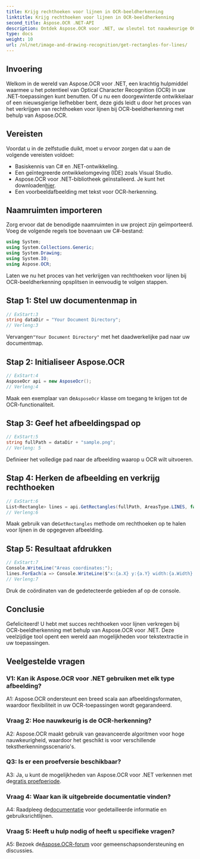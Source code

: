 ```yaml
---
title: Krijg rechthoeken voor lijnen in OCR-beeldherkenning
linktitle: Krijg rechthoeken voor lijnen in OCR-beeldherkenning
second_title: Aspose.OCR .NET-API
description: Ontdek Aspose.OCR voor .NET, uw sleutel tot nauwkeurige OCR-beeldherkenning. Ontketen moeiteloos de kracht van tekstextractie.
type: docs
weight: 10
url: /nl/net/image-and-drawing-recognition/get-rectangles-for-lines/
---
```

## Invoering

Welkom in de wereld van Aspose.OCR voor .NET, een krachtig hulpmiddel waarmee u het potentieel van Optical Character Recognition (OCR) in uw .NET-toepassingen kunt benutten. Of u nu een doorgewinterde ontwikkelaar of een nieuwsgierige liefhebber bent, deze gids leidt u door het proces van het verkrijgen van rechthoeken voor lijnen bij OCR-beeldherkenning met behulp van Aspose.OCR.

## Vereisten

Voordat u in de zelfstudie duikt, moet u ervoor zorgen dat u aan de volgende vereisten voldoet:

- Basiskennis van C# en .NET-ontwikkeling.
- Een geïntegreerde ontwikkelomgeving (IDE) zoals Visual Studio.
-  Aspose.OCR voor .NET-bibliotheek geïnstalleerd. Je kunt het downloaden[hier](https://releases.aspose.com/ocr/net/).
- Een voorbeeldafbeelding met tekst voor OCR-herkenning.

## Naamruimten importeren

Zorg ervoor dat de benodigde naamruimten in uw project zijn geïmporteerd. Voeg de volgende regels toe bovenaan uw C#-bestand:

```csharp
using System;
using System.Collections.Generic;
using System.Drawing;
using System.IO;
using Aspose.OCR;
```

Laten we nu het proces van het verkrijgen van rechthoeken voor lijnen bij OCR-beeldherkenning opsplitsen in eenvoudig te volgen stappen.

## Stap 1: Stel uw documentenmap in

```csharp
// ExStart:3
string dataDir = "Your Document Directory";
// Verleng:3
```

 Vervangen`"Your Document Directory"` met het daadwerkelijke pad naar uw documentmap.

## Stap 2: Initialiseer Aspose.OCR

```csharp
// ExStart:4
AsposeOcr api = new AsposeOcr();
// Verleng:4
```

 Maak een exemplaar van de`AsposeOcr` klasse om toegang te krijgen tot de OCR-functionaliteit.

## Stap 3: Geef het afbeeldingspad op

```csharp
// ExStart:5
string fullPath = dataDir + "sample.png";
// Verleng: 5
```

Definieer het volledige pad naar de afbeelding waarop u OCR wilt uitvoeren.

## Stap 4: Herken de afbeelding en verkrijg rechthoeken

```csharp
// ExStart:6
List<Rectangle> lines = api.GetRectangles(fullPath, AreasType.LINES, false);
// Verleng:6
```

 Maak gebruik van de`GetRectangles` methode om rechthoeken op te halen voor lijnen in de opgegeven afbeelding.

## Stap 5: Resultaat afdrukken

```csharp
// ExStart:7
Console.WriteLine("Areas coordinates:");
lines.ForEach(a => Console.WriteLine($"x:{a.X} y:{a.Y} width:{a.Width} height:{a.Height}"));
// Verleng:7
```

Druk de coördinaten van de gedetecteerde gebieden af op de console.

## Conclusie

Gefeliciteerd! U hebt met succes rechthoeken voor lijnen verkregen bij OCR-beeldherkenning met behulp van Aspose.OCR voor .NET. Deze veelzijdige tool opent een wereld aan mogelijkheden voor tekstextractie in uw toepassingen.

## Veelgestelde vragen

### V1: Kan ik Aspose.OCR voor .NET gebruiken met elk type afbeelding?

A1: Aspose.OCR ondersteunt een breed scala aan afbeeldingsformaten, waardoor flexibiliteit in uw OCR-toepassingen wordt gegarandeerd.

### Vraag 2: Hoe nauwkeurig is de OCR-herkenning?

A2: Aspose.OCR maakt gebruik van geavanceerde algoritmen voor hoge nauwkeurigheid, waardoor het geschikt is voor verschillende tekstherkenningsscenario's.

### Q3: Is er een proefversie beschikbaar?

 A3: Ja, u kunt de mogelijkheden van Aspose.OCR voor .NET verkennen met de[gratis proefperiode](https://releases.aspose.com/).

### Vraag 4: Waar kan ik uitgebreide documentatie vinden?

 A4: Raadpleeg de[documentatie](https://reference.aspose.com/ocr/net/) voor gedetailleerde informatie en gebruiksrichtlijnen.

### Vraag 5: Heeft u hulp nodig of heeft u specifieke vragen?

 A5: Bezoek de[Aspose.OCR-forum](https://forum.aspose.com/c/ocr/16) voor gemeenschapsondersteuning en discussies.